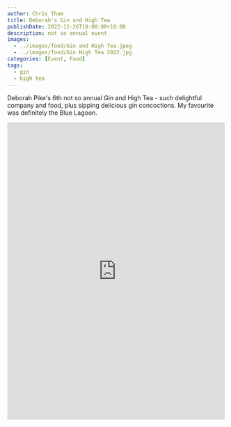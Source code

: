 ```yaml
---
author: Chris Tham
title: Deborah's Gin and High Tea
publishDate: 2022-11-26T18:00:00+10:00
description: not so annual event
images:
  - ../images/food/Gin and High Tea.jpeg
  - ../images/food/Gin High Tea 2022.jpg
categories: [Event, Food]
tags:
  - gin
  - high tea
---
```


Deborah Pike's 6th not so annual Gin and High Tea - such delightful company and food, plus sipping delicious gin concoctions. My favourite was definitely the Blue Lagoon.

<iframe src="https://www.facebook.com/plugins/post.php?href=https%3A%2F%2Fwww.facebook.com%2Fchris1.tham%2Fposts%2Fpfbid02QX2xkrFXxK2DfhrTUNGaMc9LbURu35JdGgSFtE7ftSescGxQA1469rsptTvc7Nj6l&show_text=true&width=500" width="500" height="684" style="border:none;overflow:hidden" scrolling="no" frameborder="0" allowfullscreen="true" allow="autoplay; clipboard-write; encrypted-media; picture-in-picture; web-share"></iframe>
